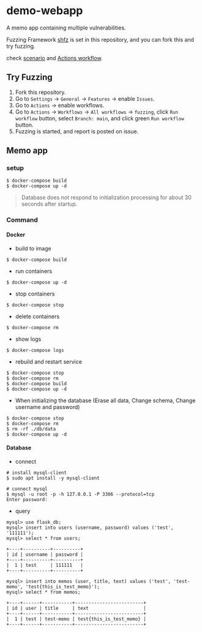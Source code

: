 # demo-webapp

A memo app containing multiple vulnerabilities.

Fuzzing Framework [shfz](https://github.com/shfz) is set in this repository, and you can fork this and try fuzzing.

check [scenario](https://github.com/shfz/demo-webapp/blob/main/fuzz/scenario.ts) and [Actions workflow](https://github.com/shfz/demo-webapp/blob/main/.github/workflows/fuzzing.yml).

## Try Fuzzing

1. Fork this repository.
2. Go to `Settings` -> `General` -> `Features` -> enable `Issues`.
3. Go to `Actions` -> enable workflows.
4. Go to `Actions` -> `Workflows` -> `All workflows` -> `fuzzing`, click `Run workflow` button, select `Branch: main`, and click green `Run workflow` button.
5. Fuzzing is started, and report is posted on issue.

## Memo app

### setup

```
$ docker-compose build
$ docker-compose up -d
```

> Database does not respond to initialization processing for about 30 seconds after startup.

### Command

#### Docker

- build to image

```
$ docker-compose build
```

- run containers

```
$ docker-compose up -d
```

- stop containers

```
$ docker-compose stop
```

- delete containers

```
$ docker-compose rm
```

- show logs

```
$ docker-compose logs
```

- rebuild and restart service

```
$ docker-compose stop
$ docker-compose rm
$ docker-compose build
$ docker-compose up -d
```

- When initializing the database (Erase all data, Change schema, Change username and password)

```
$ docker-compose stop
$ docker-compose rm
$ rm -rf ./db/data
$ docker-compose up -d
```

#### Database

- connect

```
# install mysql-client
$ sudo apt install -y mysql-client

# connect mysql
$ mysql -u root -p -h 127.0.0.1 -P 3306 --protocol=tcp
Enter password:
```

- query

```
mysql> use flask_db;
mysql> insert into users (username, password) values ('test', '111111');
mysql> select * from users;

+----+----------+----------+
| id | username | password |
+----+----------+----------+
|  1 | test     | 111111   |
+----+----------+----------+

mysql> insert into memos (user, title, text) values ('test', 'test-memo', 'test{this_is_test_memo}');
mysql> select * from memos;

+----+------+-----------+-------------------------+
| id | user | title     | text                    |
+----+------+-----------+-------------------------+
|  1 | test | test-memo | test{this_is_test_memo} |
+----+------+-----------+-------------------------+
```

